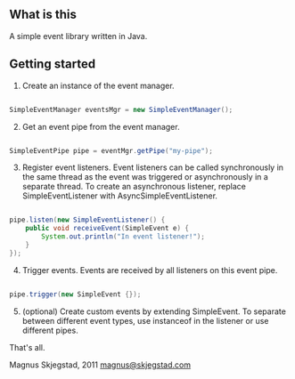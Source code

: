 What is this
------------

A simple event library written in Java.


Getting started
---------------

1) Create an instance of the event manager.

```java

SimpleEventManager eventsMgr = new SimpleEventManager();

```

2) Get an event pipe from the event manager. 

```java

SimpleEventPipe pipe = eventMgr.getPipe("my-pipe");

```

3) Register event listeners. Event listeners can be called synchronously in the same thread as the event was triggered or 
asynchronously in a separate thread. To create an asynchronous listener, replace SimpleEventListener with AsyncSimpleEventListener. 

```java

pipe.listen(new SimpleEventListener() {
	public void receiveEvent(SimpleEvent e) {
		System.out.println("In event listener!");
	}
});

```

4) Trigger events. Events are received by all listeners on this event pipe.

```java

pipe.trigger(new SimpleEvent {});

```

5) (optional) Create custom events by extending SimpleEvent. To separate between different event types, use instanceof in the listener or use different pipes.


That's all.



Magnus Skjegstad, 2011
magnus@skjegstad.com

